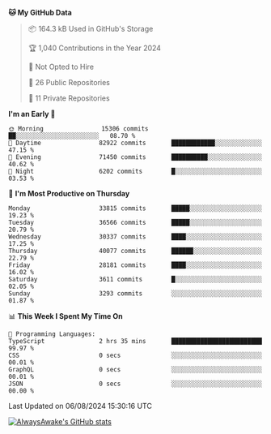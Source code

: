 <!--START_SECTION:waka-->
**🐱 My GitHub Data** 

> 📦 164.3 kB Used in GitHub's Storage 
 > 
> 🏆 1,040 Contributions in the Year 2024
 > 
> 🚫 Not Opted to Hire
 > 
> 📜 26 Public Repositories 
 > 
> 🔑 11 Private Repositories 
 > 
**I'm an Early 🐤** 

```text
🌞 Morning                15306 commits       ██░░░░░░░░░░░░░░░░░░░░░░░   08.70 % 
🌆 Daytime                82922 commits       ████████████░░░░░░░░░░░░░   47.15 % 
🌃 Evening                71450 commits       ██████████░░░░░░░░░░░░░░░   40.62 % 
🌙 Night                  6202 commits        █░░░░░░░░░░░░░░░░░░░░░░░░   03.53 % 
```
📅 **I'm Most Productive on Thursday** 

```text
Monday                   33815 commits       █████░░░░░░░░░░░░░░░░░░░░   19.23 % 
Tuesday                  36566 commits       █████░░░░░░░░░░░░░░░░░░░░   20.79 % 
Wednesday                30337 commits       ████░░░░░░░░░░░░░░░░░░░░░   17.25 % 
Thursday                 40077 commits       ██████░░░░░░░░░░░░░░░░░░░   22.79 % 
Friday                   28181 commits       ████░░░░░░░░░░░░░░░░░░░░░   16.02 % 
Saturday                 3611 commits        █░░░░░░░░░░░░░░░░░░░░░░░░   02.05 % 
Sunday                   3293 commits        ░░░░░░░░░░░░░░░░░░░░░░░░░   01.87 % 
```


📊 **This Week I Spent My Time On** 

```text
💬 Programming Languages: 
TypeScript               2 hrs 35 mins       █████████████████████████   99.97 % 
CSS                      0 secs              ░░░░░░░░░░░░░░░░░░░░░░░░░   00.01 % 
GraphQL                  0 secs              ░░░░░░░░░░░░░░░░░░░░░░░░░   00.01 % 
JSON                     0 secs              ░░░░░░░░░░░░░░░░░░░░░░░░░   00.00 % 
```


 Last Updated on 06/08/2024 15:30:16 UTC
<!--END_SECTION:waka-->

[![AlwaysAwake's GitHub stats](https://github-readme-stats.vercel.app/api?username=AlwaysAwake&show_icons=true&theme=github_dark&count_private=true)](https://github.com/AlwaysAwake/AlwaysAwake)
